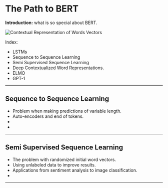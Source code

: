 # The Path to BERT

**Introduction:** what is so special about BERT.

![Contextual Representation of Words Vectors]()


Index:
* LSTMs
* Sequence to Sequence Learning
* Semi Supervised Sequence Learning
* Deep Contextualized Word Representations.
* ELMO
* GPT-1

***

## Sequence to Sequence Learning

* Problem when making predictions of variable length.
* Auto-encoders and end of tokens.
* 
* 

***

## Semi Supervised Sequence Learning

* The problem with randomized initial word vectors.
* Using unlabeled data to improve results.
* Applications from sentiment analysis to image classification.
* 


*** 

